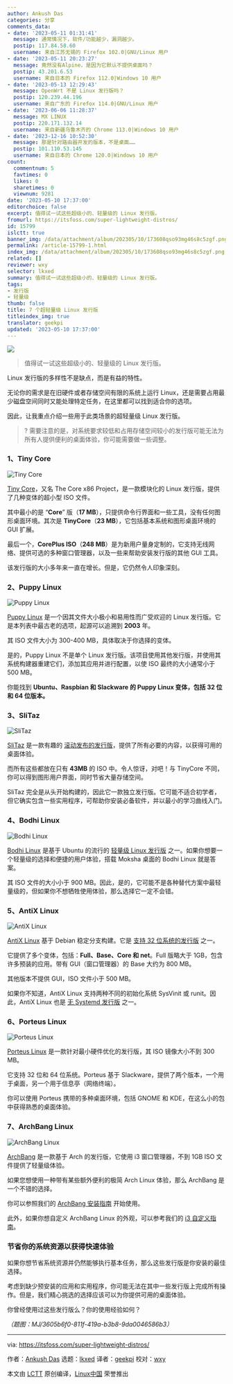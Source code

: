 ```yaml
---
author: Ankush Das
categories: 分享
comments_data:
- date: '2023-05-11 01:31:41'
  message: 通常情况下，软件/功能越少，漏洞越少。
  postip: 117.84.58.60
  username: 来自江苏无锡的 Firefox 102.0|GNU/Linux 用户
- date: '2023-05-11 20:23:27'
  message: 竟然没有Alpine，是因为它默认不提供桌面吗？
  postip: 43.201.6.53
  username: 来自日本的 Firefox 112.0|Windows 10 用户
- date: '2023-05-13 12:29:43'
  message: OpenWrt 不是 Linux 发行版吗？
  postip: 120.239.44.196
  username: 来自广东的 Firefox 114.0|GNU/Linux 用户
- date: '2023-06-06 11:28:37'
  message: MX LINUX
  postip: 220.171.132.14
  username: 来自新疆乌鲁木齐的 Chrome 113.0|Windows 10 用户
- date: '2023-12-16 10:52:30'
  message: 那是针对路由器开发的版本，不是桌面……
  postip: 101.110.53.145
  username: 来自日本的 Chrome 120.0|Windows 10 用户
count:
  commentnum: 5
  favtimes: 0
  likes: 0
  sharetimes: 0
  viewnum: 9281
date: '2023-05-10 17:37:00'
editorchoice: false
excerpt: 值得试一试这些超级小的、轻量级的 Linux 发行版。
fromurl: https://itsfoss.com/super-lightweight-distros/
id: 15799
islctt: true
banner_img: /data/attachment/album/202305/10/173608qso93mg46s8c5zgf.png
permalink: /article-15799-1.html
index_img: /data/attachment/album/202305/10/173608qso93mg46s8c5zgf.png.thumb.jpg
related: []
reviewer: wxy
selector: lkxed
summary: 值得试一试这些超级小的、轻量级的 Linux 发行版。
tags:
- 发行版
- 轻量级
thumb: false
title: 7 个超轻量级 Linux 发行版
titleindex_img: true
translator: geekpi
updated: '2023-05-10 17:37:00'
---
```


![](/data/attachment/album/202305/10/173608qso93mg46s8c5zgf.png)



> 
> 值得试一试这些超级小的、轻量级的 Linux 发行版。
> 
> 
> 


Linux 发行版的多样性不是缺点，而是有益的特性。


无论你的需求是在旧硬件或者存储空间有限的系统上运行 Linux，还是需要占用最少磁盘空间同时又能处理特定任务，在这里都可以找到适合你的选项。


因此，让我重点介绍一些用于此类场景的超轻量级 Linux 发行版。



> 
> ? 需要注意的是，对系统要求较低和占用存储空间较小的发行版可能无法为所有人提供便利的桌面体验，你可能需要做一些调整。
> 
> 
> 


### 1、Tiny Core


![Tiny Core](/data/attachment/album/202305/10/173705swj2t2j2xw6y770y.png)


[Tiny Core](http://tinycorelinux.net/?ref=itsfoss.com)，又名 The Core x86 Project，是一款模块化的 Linux 发行版，提供了几种变体的超小型 ISO 文件。


其中最小的是 “**Core**” 版（**17 MB**），只提供命令行界面和一些工具，没有任何图形桌面环境。其次是 **TinyCore**（**23 MB**），它包括基本系统和图形桌面环境的 GUI 扩展。


最后一个，**CorePlus ISO**（**248 MB**）是为新用户量身定制的，它支持无线网络、提供可选的多种窗口管理器，以及一些来帮助安装发行版的其他 GUI 工具。


该发行版的大小多年来一直在增长。但是，它仍然令人印象深刻。


### 2、Puppy Linux


![Puppy Linux](/data/attachment/album/202305/10/173706u0h08s4pa88xz298.jpg)


[Puppy Linux](https://puppylinux-woof-ce.github.io/?ref=itsfoss.com) 是一个因其文件大小极小和易用性而广受欢迎的 Linux 发行版。它是本列表中最古老的选项，起源可以追溯到 **2003** 年。


其 ISO 文件大小为 300-400 MB，具体取决于你选择的变体。


是的，Puppy Linux 不是单个 Linux 发行版。该项目使用其他发行版，并使用其系统构建器重建它们，添加其应用并进行配置，以使 ISO 最终的大小通常小于 500 MB。


你能找到 **Ubuntu、Raspbian 和 Slackware 的 Puppy Linux 变体，包括 32 位和 64 位版本。**


### 3、SliTaz


![SliTaz](/data/attachment/album/202305/10/173706y99b9ualep2aq6ae.jpg)


[SliTaz](https://www.slitaz.org/en/?ref=itsfoss.com) 是一款有趣的 [滚动发布的发行版](https://itsfoss.com/rolling-release/)，提供了所有必要的内容，以获得可用的桌面体验。


而所有这些都放在只有 **43MB** 的 ISO 中。令人惊讶，对吧！与 TinyCore 不同，你可以得到图形用户界面，同时节省大量存储空间。


SliTaz 完全是从头开始构建的，因此它一款独立发行版。它可能不适合初学者，但它确实包含一些实用程序，可帮助你安装必备软件，并以最小的学习曲线入门。


### 4、Bodhi Linux


![Bodhi Linux](/data/attachment/album/202305/10/173707xvtgs1h3rlevgjp1.jpg)


[Bodhi Linux](https://www.bodhilinux.com/?ref=itsfoss.com) 是基于 Ubuntu 的流行的 [轻量级 Linux 发行版](https://itsfoss.com/lightweight-linux-beginners/) 之一。如果你想要一个轻量级的选择和便捷的用户体验，搭载 Moksha 桌面的 Bodhi Linux 就是答案。


其 ISO 文件的大小小于 900 MB。因此，是的，它可能不是各种替代方案中最轻量级的，但如果你不想牺牲使用体验，那么选择它一定不会错。


### 5、AntiX Linux


![AntiX Linux](/data/attachment/album/202305/10/173707rfnksbkn6kslkcbv.jpg)


[AntiX Linux](https://antixlinux.com/?ref=itsfoss.com) 基于 Debian 稳定分支构建。它是 [支持 32 位系统的发行版](https://itsfoss.com/32-bit-linux-distributions/) 之一。


它提供了多个变体，包括：**Full、Base、Core 和 net**。Full 版略大于 1GB，包含许多预装的应用。带有 GUI（窗口管理器）的 Base 大约为 800 MB。


其他版本不提供 GUI，ISO 文件小于 500 MB。


如果你不知道，AntiX Linux 支持两种不同的初始化系统 SysVinit 或 runit。因此，AntiX Linux 也是 [无 Systemd 发行版](https://itsfoss.com/systemd-free-distros/) 之一。


### 6、Porteus Linux


![Porteus Linux](/data/attachment/album/202305/10/173708ptbwkzbyyybd2xhf.jpg)


[Porteus Linux](http://www.porteus.org/?ref=itsfoss.com) 是一款针对最小硬件优化的发行版，其 ISO 镜像大小不到 300 MB。


它支持 32 位和 64 位系统。Porteus 基于 Slackware，提供了两个版本，一个用于桌面，另一个用于信息亭（网络终端）。


你可以使用 Porteus 携带的多种桌面环境，包括 GNOME 和 KDE，在这么小的包中获得熟悉的桌面体验。


### 7、ArchBang Linux


![ArchBang Linux](/data/attachment/album/202305/10/173708wdva66upvw5qqv52.jpg)


[ArchBang](https://archbang.org/?ref=itsfoss.com) 是一款基于 Arch 的发行版，它使用 i3 窗口管理器，不到 1GB ISO 文件提供了轻量级体验。


如果您想使用一种带有某些额外便利的极简 Arch Linux 体验，那么 ArchBang 是一个不错的选择。


你可以参照我们的 [ArchBang 安装指南](https://itsfoss.com/install-archbang/) 开始使用。


此外，如果你想自定义 ArchBang Linux 的外观，可以参考我们的 [i3 自定义指南](https://itsfoss.com/i3-customization/)。


### 节省你的系统资源以获得快速体验


如果你想节省系统资源并仍然能够执行基本任务，那么这些发行版是你安装的最佳选择。


考虑到缺少预安装的应用和实用程序，你可能无法在其中一些发行版上完成所有操作。但是，我们精心挑选的选择应该可以为你提供可用的桌面体验。


你曾经使用过这些发行版么？你的使用经验如何？


*（题图：MJ/3605b6f0-811f-419a-b3b8-9da0046586b3）*




---


via: <https://itsfoss.com/super-lightweight-distros/>


作者：[Ankush Das](https://itsfoss.com/author/ankush/) 选题：[lkxed](https://github.com/lkxed/) 译者：[geekpi](https://github.com/geekpi) 校对：[wxy](https://github.com/wxy)


本文由 [LCTT](https://github.com/LCTT/TranslateProject) 原创编译，[Linux中国](https://linux.cn/) 荣誉推出
